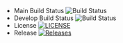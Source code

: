 - Main Build Status ![Build Status](https://img.shields.io/github/actions/workflow/status/Wanna09/Wana/main.yml?branch=main&style=flat-square)
- Develop Build Status ![Build Status](https://img.shields.io/github/actions/workflow/status/Wanna09/Wana/main.yml?branch=develop&style=flat-square)
- License [![LICENSE](https://img.shields.io/github/license/Wanna09/Wana.svg?style=flat-square)](https://github.com/Wanna09/Wana/blob/main/LICENSE)
- Release [![Releases](https://img.shields.io/github/release/Wanna09/Wana/all.svg?style=flat-square)](https://github.com/Wanna09/Wana/releases)




